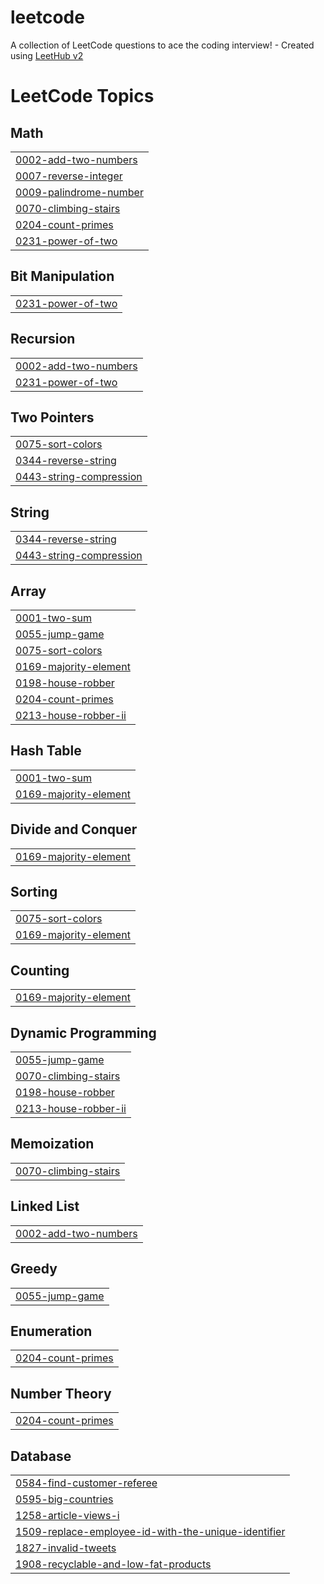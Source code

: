# leetcode
A collection of LeetCode questions to ace the coding interview! - Created using [LeetHub v2](https://github.com/arunbhardwaj/LeetHub-2.0)

<!---LeetCode Topics Start-->
# LeetCode Topics
## Math
|  |
| ------- |
| [0002-add-two-numbers](https://github.com/vishwashankar1304/leetcode/tree/master/0002-add-two-numbers) |
| [0007-reverse-integer](https://github.com/vishwashankar1304/leetcode/tree/master/0007-reverse-integer) |
| [0009-palindrome-number](https://github.com/vishwashankar1304/leetcode/tree/master/0009-palindrome-number) |
| [0070-climbing-stairs](https://github.com/vishwashankar1304/leetcode/tree/master/0070-climbing-stairs) |
| [0204-count-primes](https://github.com/vishwashankar1304/leetcode/tree/master/0204-count-primes) |
| [0231-power-of-two](https://github.com/vishwashankar1304/leetcode/tree/master/0231-power-of-two) |
## Bit Manipulation
|  |
| ------- |
| [0231-power-of-two](https://github.com/vishwashankar1304/leetcode/tree/master/0231-power-of-two) |
## Recursion
|  |
| ------- |
| [0002-add-two-numbers](https://github.com/vishwashankar1304/leetcode/tree/master/0002-add-two-numbers) |
| [0231-power-of-two](https://github.com/vishwashankar1304/leetcode/tree/master/0231-power-of-two) |
## Two Pointers
|  |
| ------- |
| [0075-sort-colors](https://github.com/vishwashankar1304/leetcode/tree/master/0075-sort-colors) |
| [0344-reverse-string](https://github.com/vishwashankar1304/leetcode/tree/master/0344-reverse-string) |
| [0443-string-compression](https://github.com/vishwashankar1304/leetcode/tree/master/0443-string-compression) |
## String
|  |
| ------- |
| [0344-reverse-string](https://github.com/vishwashankar1304/leetcode/tree/master/0344-reverse-string) |
| [0443-string-compression](https://github.com/vishwashankar1304/leetcode/tree/master/0443-string-compression) |
## Array
|  |
| ------- |
| [0001-two-sum](https://github.com/vishwashankar1304/leetcode/tree/master/0001-two-sum) |
| [0055-jump-game](https://github.com/vishwashankar1304/leetcode/tree/master/0055-jump-game) |
| [0075-sort-colors](https://github.com/vishwashankar1304/leetcode/tree/master/0075-sort-colors) |
| [0169-majority-element](https://github.com/vishwashankar1304/leetcode/tree/master/0169-majority-element) |
| [0198-house-robber](https://github.com/vishwashankar1304/leetcode/tree/master/0198-house-robber) |
| [0204-count-primes](https://github.com/vishwashankar1304/leetcode/tree/master/0204-count-primes) |
| [0213-house-robber-ii](https://github.com/vishwashankar1304/leetcode/tree/master/0213-house-robber-ii) |
## Hash Table
|  |
| ------- |
| [0001-two-sum](https://github.com/vishwashankar1304/leetcode/tree/master/0001-two-sum) |
| [0169-majority-element](https://github.com/vishwashankar1304/leetcode/tree/master/0169-majority-element) |
## Divide and Conquer
|  |
| ------- |
| [0169-majority-element](https://github.com/vishwashankar1304/leetcode/tree/master/0169-majority-element) |
## Sorting
|  |
| ------- |
| [0075-sort-colors](https://github.com/vishwashankar1304/leetcode/tree/master/0075-sort-colors) |
| [0169-majority-element](https://github.com/vishwashankar1304/leetcode/tree/master/0169-majority-element) |
## Counting
|  |
| ------- |
| [0169-majority-element](https://github.com/vishwashankar1304/leetcode/tree/master/0169-majority-element) |
## Dynamic Programming
|  |
| ------- |
| [0055-jump-game](https://github.com/vishwashankar1304/leetcode/tree/master/0055-jump-game) |
| [0070-climbing-stairs](https://github.com/vishwashankar1304/leetcode/tree/master/0070-climbing-stairs) |
| [0198-house-robber](https://github.com/vishwashankar1304/leetcode/tree/master/0198-house-robber) |
| [0213-house-robber-ii](https://github.com/vishwashankar1304/leetcode/tree/master/0213-house-robber-ii) |
## Memoization
|  |
| ------- |
| [0070-climbing-stairs](https://github.com/vishwashankar1304/leetcode/tree/master/0070-climbing-stairs) |
## Linked List
|  |
| ------- |
| [0002-add-two-numbers](https://github.com/vishwashankar1304/leetcode/tree/master/0002-add-two-numbers) |
## Greedy
|  |
| ------- |
| [0055-jump-game](https://github.com/vishwashankar1304/leetcode/tree/master/0055-jump-game) |
## Enumeration
|  |
| ------- |
| [0204-count-primes](https://github.com/vishwashankar1304/leetcode/tree/master/0204-count-primes) |
## Number Theory
|  |
| ------- |
| [0204-count-primes](https://github.com/vishwashankar1304/leetcode/tree/master/0204-count-primes) |
## Database
|  |
| ------- |
| [0584-find-customer-referee](https://github.com/vishwashankar1304/leetcode/tree/master/0584-find-customer-referee) |
| [0595-big-countries](https://github.com/vishwashankar1304/leetcode/tree/master/0595-big-countries) |
| [1258-article-views-i](https://github.com/vishwashankar1304/leetcode/tree/master/1258-article-views-i) |
| [1509-replace-employee-id-with-the-unique-identifier](https://github.com/vishwashankar1304/leetcode/tree/master/1509-replace-employee-id-with-the-unique-identifier) |
| [1827-invalid-tweets](https://github.com/vishwashankar1304/leetcode/tree/master/1827-invalid-tweets) |
| [1908-recyclable-and-low-fat-products](https://github.com/vishwashankar1304/leetcode/tree/master/1908-recyclable-and-low-fat-products) |
<!---LeetCode Topics End-->